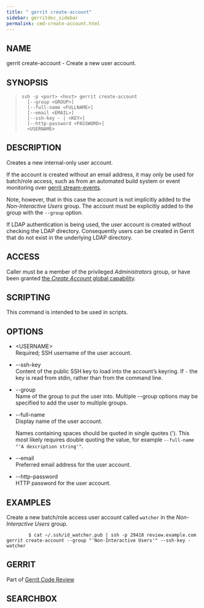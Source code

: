 ```yaml
---
title: " gerrit create-account"
sidebar: gerritdoc_sidebar
permalink: cmd-create-account.html
---
```

## NAME

gerrit create-account - Create a new user account.

## SYNOPSIS

> 
> 
>     ssh -p <port> <host> gerrit create-account
>       [--group <GROUP>]
>       [--full-name <FULLNAME>]
>       [--email <EMAIL>]
>       [--ssh-key - | <KEY>]
>       [--http-password <PASSWORD>]
>       <USERNAME>

## DESCRIPTION

Creates a new internal-only user account.

If the account is created without an email address, it may only be used
for batch/role access, such as from an automated build system or event
monitoring over [gerrit stream-events](cmd-stream-events.html).

Note, however, that in this case the account is not implicitly added to
the *Non-Interactive Users* group. The account must be explicitly added
to the group with the `--group` option.

If LDAP authentication is being used, the user account is created
without checking the LDAP directory. Consequently users can be created
in Gerrit that do not exist in the underlying LDAP directory.

## ACCESS

Caller must be a member of the privileged *Administrators* group, or
have been granted [the *Create Account* global
capability](access-control.html#capability_createAccount).

## SCRIPTING

This command is intended to be used in scripts.

## OPTIONS

  - \<USERNAME\>  
    Required; SSH username of the user account.

  - \--ssh-key  
    Content of the public SSH key to load into the account’s keyring. If
    `-` the key is read from stdin, rather than from the command line.

  - \--group  
    Name of the group to put the user into. Multiple --group options may
    be specified to add the user to multiple groups.

  - \--full-name  
    Display name of the user account.
    
    Names containing spaces should be quoted in single quotes ('). This
    most likely requires double quoting the value, for example
    `--full-name "'A description string'"`.

  - \--email  
    Preferred email address for the user account.

  - \--http-password  
    HTTP password for the user account.

## EXAMPLES

Create a new batch/role access user account called `watcher` in the
*Non-Interactive Users*
group.

``` 
        $ cat ~/.ssh/id_watcher.pub | ssh -p 29418 review.example.com gerrit create-account --group "'Non-Interactive Users'" --ssh-key - watcher
```

## GERRIT

Part of [Gerrit Code Review](index.html)

## SEARCHBOX

